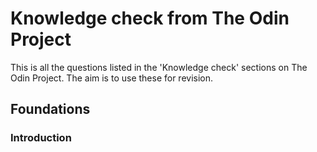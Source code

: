 # Knowledge check from The Odin Project
This is all the questions listed in the 'Knowledge check' sections on The Odin Project. The aim is to use these for revision.

## Foundations
### Introduction
